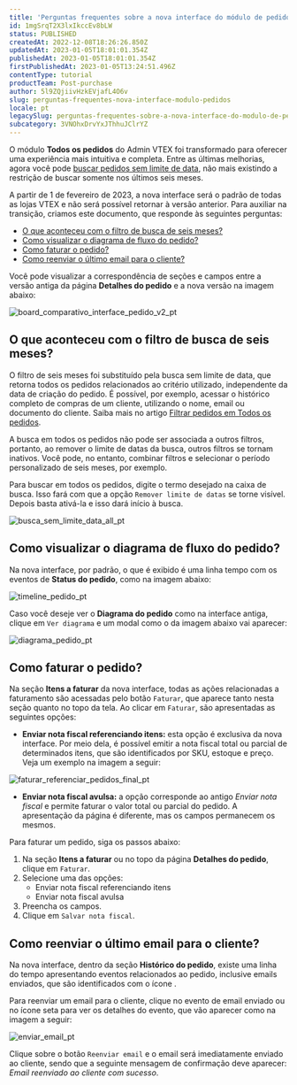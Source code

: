 ```yaml
---
title: 'Perguntas frequentes sobre a nova interface do módulo de pedidos'
id: 1mgSrqT2X3lxIkccEv8bLW
status: PUBLISHED
createdAt: 2022-12-08T18:26:26.850Z
updatedAt: 2023-01-05T18:01:01.354Z
publishedAt: 2023-01-05T18:01:01.354Z
firstPublishedAt: 2023-01-05T13:24:51.496Z
contentType: tutorial
productTeam: Post-purchase
author: 5l9ZQjiivHzkEVjafL4O6v
slug: perguntas-frequentes-nova-interface-modulo-pedidos
locale: pt
legacySlug: perguntas-frequentes-sobre-a-nova-interface-do-modulo-de-pedidos
subcategory: 3VNOhxDrvYxJThhuJClrYZ
---
```


O módulo **Todos os pedidos** do Admin VTEX foi transformado para oferecer uma experiência mais intuitiva e completa. Entre as últimas melhorias, agora você pode [buscar pedidos sem limite de data](https://help.vtex.com/pt/tutorial/como-filtrar-pedidos--tutorials_192), não mais existindo a restrição de buscar somente nos últimos seis meses.

A partir de 1 de fevereiro de 2023, a nova interface será o padrão de todas as lojas VTEX e não será possível retornar à versão anterior. Para auxiliar na transição, criamos este documento, que responde às seguintes perguntas:

* [O que aconteceu com o filtro de busca de seis meses?](#o-que-aconteceu-com-o-filtro-de-busca-de-seis-meses)
* [Como visualizar o diagrama de fluxo do pedido?](#como-visualizar-o-diagrama-de-fluxo-do-pedido)
* [Como faturar o pedido?](#como-faturar-o-pedido)
* [Como reenviar o último email para o cliente?](#como-reenviar-o-ultimo-email-para-o-cliente)

Você pode visualizar a correspondência de seções e campos entre a versão antiga da página **Detalhes do pedido** e a nova versão na imagem abaixo:

![board_comparativo_interface_pedido_v2_pt](//images.ctfassets.net/alneenqid6w5/30tYehAYOCvQoX0MpSIoNH/70f75ff7e98e67c9c403c32965ab4882/board_comparativo_interface_pedido_v2_pt.png)

## O que aconteceu com o filtro de busca de seis meses?

O filtro de seis meses foi substituído pela busca sem limite de data, que retorna todos os pedidos relacionados ao critério utilizado, independente da data de criação do pedido. É possível, por exemplo, acessar o histórico completo de compras de um cliente, utilizando o nome, email ou documento do cliente. Saiba mais no artigo [Filtrar pedidos em Todos os pedidos](https://help.vtex.com/pt/tutorial/como-filtrar-pedidos--tutorials_192).

<div class = "alert alert-info">
A busca em todos os pedidos não pode ser associada a outros filtros, portanto, ao remover o limite de datas da busca, outros filtros se tornam inativos. Você pode, no entanto, combinar filtros e selecionar o período personalizado de seis meses, por exemplo.
</div>

Para buscar em todos os pedidos, digite o termo desejado na caixa de busca. Isso fará com que a opção <i class="fas fa-toggle-off"></i> `Remover limite de datas` se torne visível. Depois basta ativá-la e isso dará início à busca.

![busca_sem_limite_data_all_pt](//images.ctfassets.net/alneenqid6w5/7mDlDQAgphKCmH12REooCx/b6fee3d3358a18d7fe217d8afc005ca3/busca_sem_limite_data_all_pt.png)

## Como visualizar o diagrama de fluxo do pedido?

Na nova interface, por padrão, o que é exibido é uma linha tempo com os eventos de **Status do pedido**, como na imagem abaixo:

![timeline_pedido_pt](//images.ctfassets.net/alneenqid6w5/JID8bYMxBA94nRGXJQ3BI/c062ec0b49a67aaecd9856a5bbec865b/timeline_pedido_pt.png)

Caso você deseje ver o **Diagrama do pedido** como na interface antiga, clique em `Ver diagrama` e um modal como o da imagem abaixo vai aparecer:

![diagrama_pedido_pt](//images.ctfassets.net/alneenqid6w5/3to0oQYzjgz3Y5i4sDPIG3/20ac041bccaef4e607b082b1e6a346d0/diagrama_pedido_pt.png)

## Como faturar o pedido?

Na seção **Itens a faturar** da nova interface, todas as ações relacionadas a faturamento são acessadas pelo botão `Faturar`, que aparece tanto nesta seção quanto no topo da tela. Ao clicar em `Faturar`, são apresentadas as seguintes opções:

* **Enviar nota fiscal referenciando itens:** esta opção é exclusiva da nova interface. Por meio dela, é possível emitir a nota fiscal total ou parcial de determinados itens, que são identificados por SKU, estoque e preço. Veja um exemplo na imagem a seguir:

![faturar_referenciar_pedidos_final_pt](//images.ctfassets.net/alneenqid6w5/3h0sV3Gq2dkJk3ZoT85SyG/cef5f7a10b488a14945a0f210d464aea/faturar_referenciar_pedidos_final_pt.png)

* **Enviar nota fiscal avulsa:** a opção corresponde ao antigo _Enviar nota fiscal_ e permite faturar o valor total ou parcial do pedido. A apresentação da página é diferente, mas os campos permanecem os mesmos.

Para faturar um pedido, siga os passos abaixo:

1. Na seção **Itens a faturar** ou no topo da página **Detalhes do pedido**, clique em `Faturar`.
2. Selecione uma das opções:
    * Enviar nota fiscal referenciando itens
    * Enviar nota fiscal avulsa
3. Preencha os campos.
4. Clique em `Salvar nota fiscal`.

## Como reenviar o último email para o cliente?

Na nova interface, dentro da seção **Histórico do pedido**, existe uma linha do tempo apresentando eventos relacionados ao pedido, inclusive emails enviados, que são identificados com o ícone <i class="fas fa-envelope"></i>. 

Para reenviar um email para o cliente, clique no evento de email enviado ou no ícone seta <i class="fas fa-angle-right"></i> para ver os detalhes do evento, que vão aparecer como na imagem a seguir:

![enviar_email_pt](//images.ctfassets.net/alneenqid6w5/5c2ZuqUC1b497RQdImDQ46/f59d8a815163c889d8af29cd4e04ccbd/enviar_email_pt.png)

Clique sobre o botão `Reenviar email` e o email será imediatamente enviado ao cliente, sendo que a seguinte mensagem de confirmação deve aparecer: _Email reenviado ao cliente com sucesso_.
